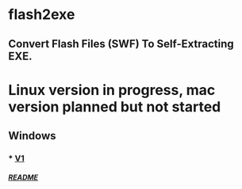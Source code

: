 # flash2exe
## Convert Flash Files (SWF) To Self-Extracting EXE.

# Linux version in progress, mac version planned but not started

## Windows

### * [V1](https://github.com/CoffeeCoder1/flash2exe/tree/main/Windows/V1/)
##### [README](https://github.com/CoffeeCoder1/flash2exe/blob/4d39cefe63849aee44fa7b07746827b44af23a8b/Windows/V1/README.md)
